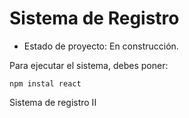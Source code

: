 <h1> Sistema de Registro</h1>

- Estado de proyecto: En construcción.

Para ejecutar el sistema, debes poner:

```npm instal react```

Sistema de registro II
